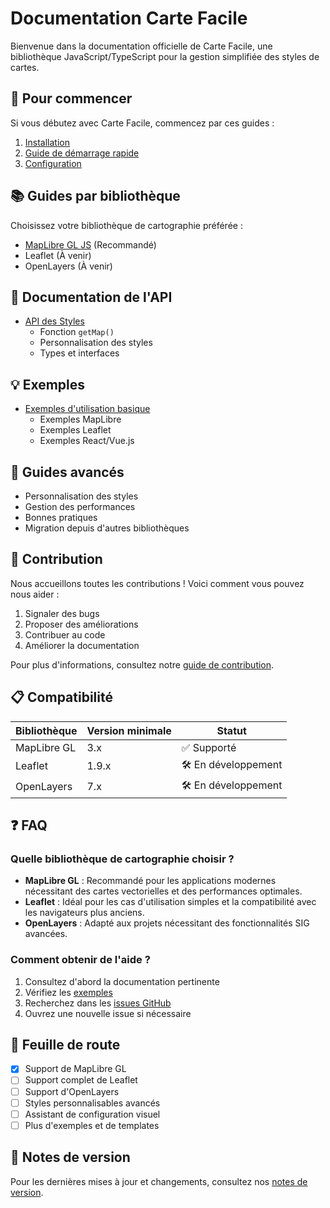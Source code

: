 # Documentation Carte Facile

Bienvenue dans la documentation officielle de Carte Facile, une bibliothèque JavaScript/TypeScript pour la gestion simplifiée des styles de cartes.

## 🚀 Pour commencer

Si vous débutez avec Carte Facile, commencez par ces guides :

1. [Installation](getting-started/installation.md)
2. [Guide de démarrage rapide](getting-started/quick-start.md)
3. [Configuration](getting-started/configuration.md)

## 📚 Guides par bibliothèque

Choisissez votre bibliothèque de cartographie préférée :

- [MapLibre GL JS](guides/maplibre.md) (Recommandé)
- Leaflet (À venir)
- OpenLayers (À venir)

## 📖 Documentation de l'API

- [API des Styles](api/styles.md)
  - Fonction `getMap()`
  - Personnalisation des styles
  - Types et interfaces

## 💡 Exemples

- [Exemples d'utilisation basique](examples/basic-usage.md)
  - Exemples MapLibre
  - Exemples Leaflet
  - Exemples React/Vue.js

## 🔧 Guides avancés

- Personnalisation des styles
- Gestion des performances
- Bonnes pratiques
- Migration depuis d'autres bibliothèques

## 🤝 Contribution

Nous accueillons toutes les contributions ! Voici comment vous pouvez nous aider :

1. Signaler des bugs
2. Proposer des améliorations
3. Contribuer au code
4. Améliorer la documentation

Pour plus d'informations, consultez notre [guide de contribution](../CONTRIBUTING.md).

## 📋 Compatibilité

| Bibliothèque | Version minimale | Statut |
|--------------|------------------|---------|
| MapLibre GL | 3.x | ✅ Supporté |
| Leaflet | 1.9.x | 🛠️ En développement |
| OpenLayers | 7.x | 🛠️ En développement |

## ❓ FAQ

### Quelle bibliothèque de cartographie choisir ?

- **MapLibre GL** : Recommandé pour les applications modernes nécessitant des cartes vectorielles et des performances optimales.
- **Leaflet** : Idéal pour les cas d'utilisation simples et la compatibilité avec les navigateurs plus anciens.
- **OpenLayers** : Adapté aux projets nécessitant des fonctionnalités SIG avancées.

### Comment obtenir de l'aide ?

1. Consultez d'abord la documentation pertinente
2. Vérifiez les [exemples](examples/basic-usage.md)
3. Recherchez dans les [issues GitHub](https://github.com/votre-username/carte-facile/issues)
4. Ouvrez une nouvelle issue si nécessaire

## 📅 Feuille de route

- [x] Support de MapLibre GL
- [ ] Support complet de Leaflet
- [ ] Support d'OpenLayers
- [ ] Styles personnalisables avancés
- [ ] Assistant de configuration visuel
- [ ] Plus d'exemples et de templates

## 📝 Notes de version

Pour les dernières mises à jour et changements, consultez nos [notes de version](https://github.com/votre-username/carte-facile/releases). 
